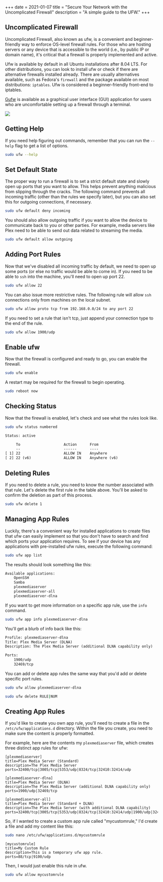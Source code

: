 +++
date = 2021-01-07
title = "Secure Your Network with the Uncomplicated Firewall"
description = "A simple guide to the UFW."
+++

## Uncomplicated Firewall

Uncomplicated Firewall, also known as ufw, is a convenient and
beginner-friendly way to enforce OS-level firewall rules. For those who
are hosting servers or any device that is accessible to the world (i.e.,
by public IP or domain name), it's critical that a firewall is properly
implemented and active.

Ufw is available by default in all Ubuntu installations after 8.04 LTS.
For other distributions, you can look to install ufw or check if there
are alternative firewalls installed already. There are usually
alternatives available, such as Fedora's `firewall` and the
package available on most distributions: `iptables`. Ufw is
considered a beginner-friendly front-end to iptables.

[Gufw](https://gufw.org) is available as a graphical user interface
(GUI) application for users who are uncomfortable setting up a firewall
through a terminal.

![](https://img.cleberg.net/blog/20210107-secure-your-network-with-the-uncomplicated-firewall/gufw.png)

## Getting Help

If you need help figuring out commands, remember that you can run the
`--help` flag to get a list of options.

```sh
sudo ufw --help
```

## Set Default State

The proper way to run a firewall is to set a strict default state and
slowly open up ports that you want to allow. This helps prevent anything
malicious from slipping through the cracks. The following command
prevents all incoming traffic (other than the rules we specify later),
but you can also set this for outgoing connections, if necessary.

```sh
sudo ufw default deny incoming
```

You should also allow outgoing traffic if you want to allow the device
to communicate back to you or other parties. For example, media servers
like Plex need to be able to send out data related to streaming the
media.

```sh
sudo ufw default allow outgoing
```

## Adding Port Rules

Now that we've disabled all incoming traffic by default, we need to
open up some ports (or else no traffic would be able to come in). If you
need to be able to `ssh` into the machine, you'll need to
open up port 22.

```sh
sudo ufw allow 22
```

You can also issue more restrictive rules. The following rule will allow
`ssh` connections only from machines on the local subnet.

```sh
sudo ufw allow proto tcp from 192.168.0.0/24 to any port 22
```

If you need to set a rule that isn't tcp, just append your connection
type to the end of the rule.

```sh
sudo ufw allow 1900/udp
```

## Enable ufw

Now that the firewall is configured and ready to go, you can enable the
firewall.

```sh
sudo ufw enable
```

A restart may be required for the firewall to begin operating.

```sh
sudo reboot now
```

## Checking Status

Now that the firewall is enabled, let's check and see what the rules
look like.

```sh
sudo ufw status numbered
```

```txt
Status: active

     To                    Action      From
     --                    ------      ----
[ 1] 22                    ALLOW IN    Anywhere
[ 2] 22 (v6)               ALLOW IN    Anywhere (v6)
```

## Deleting Rules

If you need to delete a rule, you need to know the number associated
with that rule. Let's delete the first rule in the table above. You'll
be asked to confirm the deletion as part of this process.

```sh
sudo ufw delete 1
```

## Managing App Rules

Luckily, there's a convenient way for installed applications to create
files that ufw can easily implement so that you don't have to search
and find which ports your application requires. To see if your device
has any applications with pre-installed ufw rules, execute the following
command:

```sh
sudo ufw app list
```

The results should look something like this:

```txt
Available applications:
    OpenSSH
    Samba
    plexmediaserver
    plexmediaserver-all
    plexmediaserver-dlna
```

If you want to get more information on a specific app rule, use the
`info` command.

```sh
sudo ufw app info plexmediaserver-dlna
```

You'll get a blurb of info back like this:

```txt
Profile: plexmediaserver-dlna
Title: Plex Media Server (DLNA)
Description: The Plex Media Server (additional DLNA capability only)

Ports:
    1900/udp
    32469/tcp
```

You can add or delete app rules the same way that you'd add or delete
specific port rules.

```sh
sudo ufw allow plexmediaserver-dlna
```

```sh
sudo ufw delete RULE|NUM
```

## Creating App Rules

If you'd like to create you own app rule, you'll need to create a file
in the `/etc/ufw/applications.d` directory. Within the file
you create, you need to make sure the content is properly formatted.

For example, here are the contents my `plexmediaserver` file,
which creates three distinct app rules for ufw:

```config
[plexmediaserver]
title=Plex Media Server (Standard)
description=The Plex Media Server
ports=32400/tcp|3005/tcp|5353/udp|8324/tcp|32410:32414/udp

[plexmediaserver-dlna]
title=Plex Media Server (DLNA)
description=The Plex Media Server (additional DLNA capability only)
ports=1900/udp|32469/tcp

[plexmediaserver-all]
title=Plex Media Server (Standard + DLNA)
description=The Plex Media Server (with additional DLNA capability)
ports=32400/tcp|3005/tcp|5353/udp|8324/tcp|32410:32414/udp|1900/udp|32469/tcp
```

So, if I wanted to create a custom app rule called "mycustomrule,"
I'd create a file and add my content like this:

```sh
sudo nano /etc/ufw/applications.d/mycustomrule
```

```config
[mycustomrule]
title=My Custom Rule
description=This is a temporary ufw app rule.
ports=88/tcp|9100/udp
```

Then, I would just enable this rule in ufw.

```sh
sudo ufw allow mycustomrule
```
